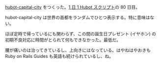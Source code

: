[hubot-capital-city][gh:bouzuya/hubot-capital-city] をつくった。[1 日 1 Hubot スクリプト][hubot-script-per-day]の 80 日目。

hubot-capital-city は世界の首都をランダムでひとつ表示する。特に意味はない。

ほぼ定時で帰っているにも関わらず、この間の誕生日プレゼント (イヤホン) の初期不良対応に時間がとられて何もできなかった。最低だ。

腰が痛いのは治ってきているし、上向きにはなっている。はやねはやおきも Ruby on Rails Guides も英語も続けられているし、ね。

[gh:bouzuya/hubot-capital-city]: https://github.com/bouzuya/hubot-capital-city
[hubot-script-per-day]: http://blog.bouzuya.net/posts?tags=hubot-script-per-day

